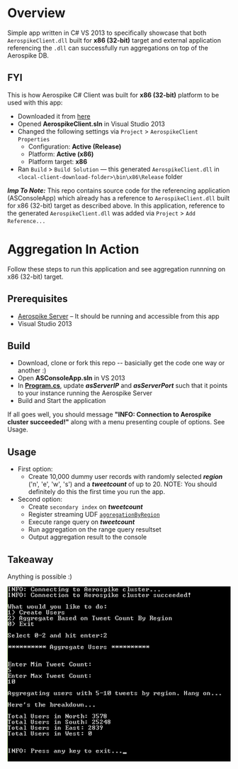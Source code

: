 # Overview
Simple app written in C# VS 2013 to specifically showcase that both `AerospikeClient.dll` built for **x86 (32-bit)** target and external application referencing the `.dll` can successfully run aggregations on top of the Aerospike DB. 

## FYI

This is how Aerospike C# Client was built for **x86 (32-bit)** platform to be used with this app:

- Downloaded it from [here](http://www.aerospike.com/download/client/csharp/3.0.12/)
- Opened **AerospikeClient.sln** in Visual Studio 2013
- Changed the following settings via `Project` > `AerospikeClient Properties`
    + Configuration: **Active (Release)**
    + Platform: **Active (x86)** 
    + Platform target: **x86**
- Ran `Build` > `Build Solution` &mdash; this generated `AerospikeClient.dll` in `<local-client-download-folder>\bin\x86\Release` folder

***Imp To Note:*** This repo contains source code for the referencing application (ASConsoleApp) which already has a reference to `AerospikeClient.dll` built for x86 (32-bit) target as described above. In this application, reference to the generated `AerospikeClient.dll` was added via `Project` > `Add Reference...`

# Aggregation In Action 

Follow these steps to run this application and see aggregation runnning on x86 (32-bit) target.

## Prerequisites

- [Aerospike Server](http://www.aerospike.com/download/server/latest) – It should be running and accessible from this app
- Visual Studio 2013

## Build

- Download, clone or fork this repo -- basicially get the code one way or another :)
- Open **ASConsoleApp.sln** in VS 2013
- In [**Program.cs**](https://github.com/aerospike/aerospike-csharp-aggregation-x86/blob/master/ASConsoleApp/Program.cs), update ***asServerIP*** and ***asServerPort*** such that it points to your instance running the Aerospike Server
- Build and Start the application

If all goes well, you should message **"INFO: Connection to Aerospike cluster succeeded!"** along with a menu presenting couple of options. See Usage.

## Usage

- First option:
  - Create 10,000 dummy user records with randomly selected ***region*** ('n', 'e', 'w', 's') and a ***tweetcount*** of up to 20. NOTE: You should definitely do this the first time you run the app.
- Second option:
  - Create `secondary index` on ***tweetcount*** 
  - Register streaming UDF [`aggregationByRegion`](https://github.com/aerospike/aerospike-csharp-aggregation-x86/blob/master/ASConsoleApp/udf/aggregationByRegion.lua)
  - Execute range query on ***tweetcount***
  - Run aggregation on the range query resultset 
  - Output aggregation result to the console
  
## Takeaway

Anything is possible :)

![Check This Out](/ASConsoleApp/app_console.png?raw=true)

